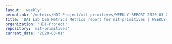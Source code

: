 ```yaml
---
layout: 'weekly'
permalink: '/metrics/HDI-Project/mit-primitives/WEEKLY-REPORT-2020-03-01'
title: 'DAI Lab OSS Metrics Metrics report for mit-primitives | WEEKLY-REPORT-2020-03-01'
organization: 'HDI-Project'
repository: 'mit-primitives'
current_date: '2020-03-01'
---
```

